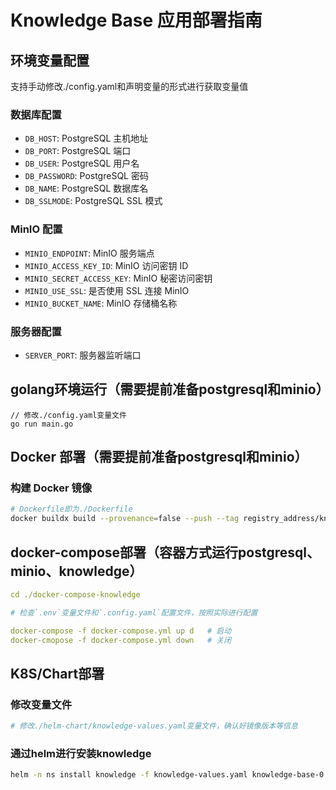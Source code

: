 # Knowledge Base 应用部署指南

## 环境变量配置

支持手动修改./config.yaml和声明变量的形式进行获取变量值

### 数据库配置

- `DB_HOST`: PostgreSQL 主机地址
- `DB_PORT`: PostgreSQL 端口
- `DB_USER`: PostgreSQL 用户名
- `DB_PASSWORD`: PostgreSQL 密码
- `DB_NAME`: PostgreSQL 数据库名
- `DB_SSLMODE`: PostgreSQL SSL 模式

### MinIO 配置

- `MINIO_ENDPOINT`: MinIO 服务端点
- `MINIO_ACCESS_KEY_ID`: MinIO 访问密钥 ID
- `MINIO_SECRET_ACCESS_KEY`: MinIO 秘密访问密钥
- `MINIO_USE_SSL`: 是否使用 SSL 连接 MinIO
- `MINIO_BUCKET_NAME`: MinIO 存储桶名称

### 服务器配置

- `SERVER_PORT`: 服务器监听端口

## golang环境运行（需要提前准备postgresql和minio）

```golang
// 修改./config.yaml变量文件
go run main.go
```

## Docker 部署（需要提前准备postgresql和minio）

### 构建 Docker 镜像

```bash
# Dockerfile即为./Dockerfile
docker buildx build --provenance=false --push --tag registry_address/knowledge_base:tag --platform linux/amd64,linux/arm64 .
```

## docker-compose部署（容器方式运行postgresql、minio、knowledge）

```yaml
cd ./docker-compose-knowledge

# 检查`.env`变量文件和`.config.yaml`配置文件，按照实际进行配置

docker-compose -f docker-compose.yml up d   # 启动
docker-cmopose -f docker-compose.yml down   # 关闭
```

## K8S/Chart部署

### 修改变量文件

```yaml
# 修改./helm-chart/knowledge-values.yaml变量文件，确认好镜像版本等信息
```

### 通过helm进行安装knowledge

```bash
helm -n ns install knowledge -f knowledge-values.yaml knowledge-base-0.1.4.tgz
```